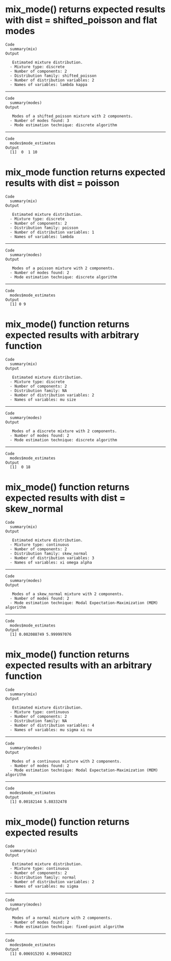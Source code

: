 # mix_mode() returns expected results with dist = shifted_poisson and flat modes

    Code
      summary(mix)
    Output
      
       Estimated mixture distribution.
      - Mixture type: discrete
      - Number of components: 2
      - Distribution family: shifted_poisson
      - Number of distribution variables: 2
      - Names of variables: lambda kappa

---

    Code
      summary(modes)
    Output
      
       Modes of a shifted_poisson mixture with 2 components.
      - Number of modes found: 3
      - Mode estimation technique: discrete algorithm

---

    Code
      modes$mode_estimates
    Output
      [1]  0  1 10

# mix_mode function returns expected results with dist = poisson

    Code
      summary(mix)
    Output
      
       Estimated mixture distribution.
      - Mixture type: discrete
      - Number of components: 2
      - Distribution family: poisson
      - Number of distribution variables: 1
      - Names of variables: lambda

---

    Code
      summary(modes)
    Output
      
       Modes of a poisson mixture with 2 components.
      - Number of modes found: 2
      - Mode estimation technique: discrete algorithm

---

    Code
      modes$mode_estimates
    Output
      [1] 0 9

# mix_mode() function returns expected results with arbitrary function

    Code
      summary(mix)
    Output
      
       Estimated mixture distribution.
      - Mixture type: discrete
      - Number of components: 2
      - Distribution family: NA
      - Number of distribution variables: 2
      - Names of variables: mu size

---

    Code
      summary(modes)
    Output
      
       Modes of a discrete mixture with 2 components.
      - Number of modes found: 2
      - Mode estimation technique: discrete algorithm

---

    Code
      modes$mode_estimates
    Output
      [1]  0 18

# mix_mode() function returns expected results with dist = skew_normal

    Code
      summary(mix)
    Output
      
       Estimated mixture distribution.
      - Mixture type: continuous
      - Number of components: 2
      - Distribution family: skew_normal
      - Number of distribution variables: 3
      - Names of variables: xi omega alpha

---

    Code
      summary(modes)
    Output
      
       Modes of a skew_normal mixture with 2 components.
      - Number of modes found: 2
      - Mode estimation technique: Modal Expectation-Maximization (MEM) algorithm

---

    Code
      modes$mode_estimates
    Output
      [1] 0.002088749 5.999997076

# mix_mode() function returns expected results with an arbitrary function

    Code
      summary(mix)
    Output
      
       Estimated mixture distribution.
      - Mixture type: continuous
      - Number of components: 2
      - Distribution family: NA
      - Number of distribution variables: 4
      - Names of variables: mu sigma xi nu

---

    Code
      summary(modes)
    Output
      
       Modes of a continuous mixture with 2 components.
      - Number of modes found: 2
      - Mode estimation technique: Modal Expectation-Maximization (MEM) algorithm

---

    Code
      modes$mode_estimates
    Output
      [1] 0.00182144 5.88332478

# mix_mode() function returns expected results

    Code
      summary(mix)
    Output
      
       Estimated mixture distribution.
      - Mixture type: continuous
      - Number of components: 2
      - Distribution family: normal
      - Number of distribution variables: 2
      - Names of variables: mu sigma

---

    Code
      summary(modes)
    Output
      
       Modes of a normal mixture with 2 components.
      - Number of modes found: 2
      - Mode estimation technique: fixed-point algorithm

---

    Code
      modes$mode_estimates
    Output
      [1] 0.006915293 4.999402022


